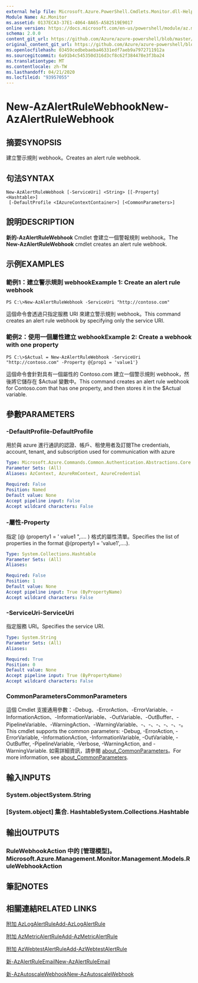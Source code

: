 ```yaml
---
external help file: Microsoft.Azure.PowerShell.Cmdlets.Monitor.dll-Help.xml
Module Name: Az.Monitor
ms.assetid: 0137ECA3-37E1-4064-8A65-A582519E9017
online version: https://docs.microsoft.com/en-us/powershell/module/az.monitor/new-azalertrulewebhook
schema: 2.0.0
content_git_url: https://github.com/Azure/azure-powershell/blob/master/src/Monitor/Monitor/help/New-AzAlertRuleWebhook.md
original_content_git_url: https://github.com/Azure/azure-powershell/blob/master/src/Monitor/Monitor/help/New-AzAlertRuleWebhook.md
ms.openlocfilehash: 03459cedbebaeba46331edf7aeb9a7972711912a
ms.sourcegitcommit: 6a91b4c545350d316d3cf8c62f384478e3f3ba24
ms.translationtype: MT
ms.contentlocale: zh-TW
ms.lasthandoff: 04/21/2020
ms.locfileid: "93957055"
---
```

# <span data-ttu-id="942ce-101">New-AzAlertRuleWebhook</span><span class="sxs-lookup"><span data-stu-id="942ce-101">New-AzAlertRuleWebhook</span></span>

## <span data-ttu-id="942ce-102">摘要</span><span class="sxs-lookup"><span data-stu-id="942ce-102">SYNOPSIS</span></span>
<span data-ttu-id="942ce-103">建立警示規則 webhook。</span><span class="sxs-lookup"><span data-stu-id="942ce-103">Creates an alert rule webhook.</span></span>

## <span data-ttu-id="942ce-104">句法</span><span class="sxs-lookup"><span data-stu-id="942ce-104">SYNTAX</span></span>

```
New-AzAlertRuleWebhook [-ServiceUri] <String> [[-Property] <Hashtable>]
 [-DefaultProfile <IAzureContextContainer>] [<CommonParameters>]
```

## <span data-ttu-id="942ce-105">說明</span><span class="sxs-lookup"><span data-stu-id="942ce-105">DESCRIPTION</span></span>
<span data-ttu-id="942ce-106">**新的-AzAlertRuleWebhook** Cmdlet 會建立一個警報規則 webhook。</span><span class="sxs-lookup"><span data-stu-id="942ce-106">The **New-AzAlertRuleWebhook** cmdlet creates an alert rule webhook.</span></span>

## <span data-ttu-id="942ce-107">示例</span><span class="sxs-lookup"><span data-stu-id="942ce-107">EXAMPLES</span></span>

### <span data-ttu-id="942ce-108">範例1：建立警示規則 webhook</span><span class="sxs-lookup"><span data-stu-id="942ce-108">Example 1: Create an alert rule webhook</span></span>
```
PS C:\>New-AzAlertRuleWebhook -ServiceUri "http://contoso.com"
```

<span data-ttu-id="942ce-109">這個命令會透過只指定服務 URI 來建立警示規則 webhook。</span><span class="sxs-lookup"><span data-stu-id="942ce-109">This command creates an alert rule webhook by specifying only the service URI.</span></span>

### <span data-ttu-id="942ce-110">範例2：使用一個屬性建立 webhook</span><span class="sxs-lookup"><span data-stu-id="942ce-110">Example 2: Create a webhook with one property</span></span>
```
PS C:\>$Actual = New-AzAlertRuleWebhook -ServiceUri "http://contoso.com" -Property @{prop1 = 'value1'}
```

<span data-ttu-id="942ce-111">這個命令會針對具有一個屬性的 Contoso.com 建立一個警示規則 webhook，然後將它儲存在 $Actual 變數中。</span><span class="sxs-lookup"><span data-stu-id="942ce-111">This command creates an alert rule webhook for Contoso.com that has one property, and then stores it in the $Actual variable.</span></span>

## <span data-ttu-id="942ce-112">參數</span><span class="sxs-lookup"><span data-stu-id="942ce-112">PARAMETERS</span></span>

### <span data-ttu-id="942ce-113">-DefaultProfile</span><span class="sxs-lookup"><span data-stu-id="942ce-113">-DefaultProfile</span></span>
<span data-ttu-id="942ce-114">用於與 azure 進行通訊的認證、帳戶、租使用者及訂閱</span><span class="sxs-lookup"><span data-stu-id="942ce-114">The credentials, account, tenant, and subscription used for communication with azure</span></span>

```yaml
Type: Microsoft.Azure.Commands.Common.Authentication.Abstractions.Core.IAzureContextContainer
Parameter Sets: (All)
Aliases: AzContext, AzureRmContext, AzureCredential

Required: False
Position: Named
Default value: None
Accept pipeline input: False
Accept wildcard characters: False
```

### <span data-ttu-id="942ce-115">-屬性</span><span class="sxs-lookup"><span data-stu-id="942ce-115">-Property</span></span>
<span data-ttu-id="942ce-116">指定 [@ (property1 = ' value1 ",.... ) 格式的屬性清單。</span><span class="sxs-lookup"><span data-stu-id="942ce-116">Specifies the list of properties in the format @(property1 = 'value1',....).</span></span>

```yaml
Type: System.Collections.Hashtable
Parameter Sets: (All)
Aliases:

Required: False
Position: 1
Default value: None
Accept pipeline input: True (ByPropertyName)
Accept wildcard characters: False
```

### <span data-ttu-id="942ce-117">-ServiceUri</span><span class="sxs-lookup"><span data-stu-id="942ce-117">-ServiceUri</span></span>
<span data-ttu-id="942ce-118">指定服務 URI。</span><span class="sxs-lookup"><span data-stu-id="942ce-118">Specifies the service URI.</span></span>

```yaml
Type: System.String
Parameter Sets: (All)
Aliases:

Required: True
Position: 0
Default value: None
Accept pipeline input: True (ByPropertyName)
Accept wildcard characters: False
```

### <span data-ttu-id="942ce-119">CommonParameters</span><span class="sxs-lookup"><span data-stu-id="942ce-119">CommonParameters</span></span>
<span data-ttu-id="942ce-120">這個 Cmdlet 支援通用參數：-Debug、-ErrorAction、-ErrorVariable、-InformationAction、-InformationVariable、-OutVariable、-OutBuffer、-PipelineVariable、-WarningAction、-WarningVariable、-、-、-、-、-、-。</span><span class="sxs-lookup"><span data-stu-id="942ce-120">This cmdlet supports the common parameters: -Debug, -ErrorAction, -ErrorVariable, -InformationAction, -InformationVariable, -OutVariable, -OutBuffer, -PipelineVariable, -Verbose, -WarningAction, and -WarningVariable.</span></span> <span data-ttu-id="942ce-121">如需詳細資訊，請參閱 [about_CommonParameters](http://go.microsoft.com/fwlink/?LinkID=113216)。</span><span class="sxs-lookup"><span data-stu-id="942ce-121">For more information, see [about_CommonParameters](http://go.microsoft.com/fwlink/?LinkID=113216).</span></span>

## <span data-ttu-id="942ce-122">輸入</span><span class="sxs-lookup"><span data-stu-id="942ce-122">INPUTS</span></span>

### <span data-ttu-id="942ce-123">System.object</span><span class="sxs-lookup"><span data-stu-id="942ce-123">System.String</span></span>

### <span data-ttu-id="942ce-124">[System.object] 集合. Hashtable</span><span class="sxs-lookup"><span data-stu-id="942ce-124">System.Collections.Hashtable</span></span>

## <span data-ttu-id="942ce-125">輸出</span><span class="sxs-lookup"><span data-stu-id="942ce-125">OUTPUTS</span></span>

### <span data-ttu-id="942ce-126">RuleWebhookAction 中的 [管理模型]。</span><span class="sxs-lookup"><span data-stu-id="942ce-126">Microsoft.Azure.Management.Monitor.Management.Models.RuleWebhookAction</span></span>

## <span data-ttu-id="942ce-127">筆記</span><span class="sxs-lookup"><span data-stu-id="942ce-127">NOTES</span></span>

## <span data-ttu-id="942ce-128">相關連結</span><span class="sxs-lookup"><span data-stu-id="942ce-128">RELATED LINKS</span></span>

[<span data-ttu-id="942ce-129">附加 AzLogAlertRule</span><span class="sxs-lookup"><span data-stu-id="942ce-129">Add-AzLogAlertRule</span></span>](./Add-AzLogAlertRule.md)

[<span data-ttu-id="942ce-130">附加 AzMetricAlertRule</span><span class="sxs-lookup"><span data-stu-id="942ce-130">Add-AzMetricAlertRule</span></span>](./Add-AzMetricAlertRule.md)

[<span data-ttu-id="942ce-131">附加 AzWebtestAlertRule</span><span class="sxs-lookup"><span data-stu-id="942ce-131">Add-AzWebtestAlertRule</span></span>](./Add-AzWebtestAlertRule.md)

[<span data-ttu-id="942ce-132">新-AzAlertRuleEmail</span><span class="sxs-lookup"><span data-stu-id="942ce-132">New-AzAlertRuleEmail</span></span>](./New-AzAlertRuleEmail.md)

[<span data-ttu-id="942ce-133">新-AzAutoscaleWebhook</span><span class="sxs-lookup"><span data-stu-id="942ce-133">New-AzAutoscaleWebhook</span></span>](./New-AzAutoscaleWebhook.md)


